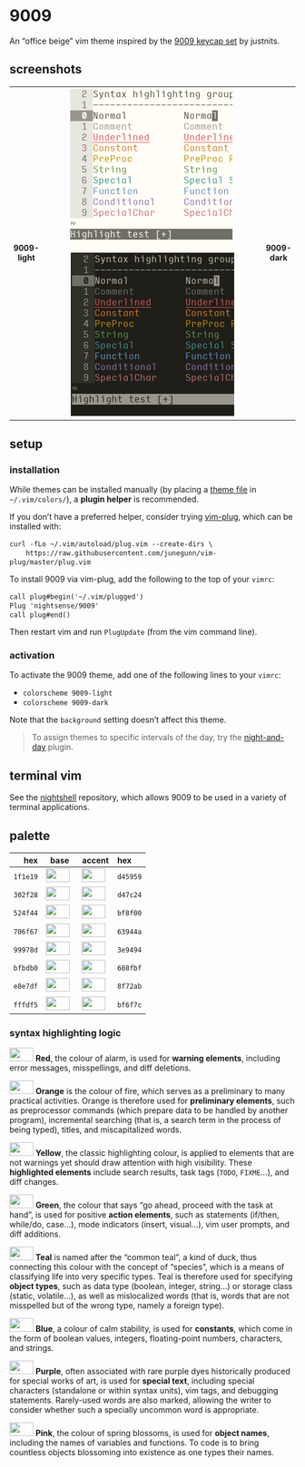 <h1 id="9009">9009</h1>

<p>An “office beige” vim theme inspired by the <a href="https://imgur.com/r/MechanicalKeyboards/d605YFz">9009 keycap set</a> by justnits.</p>

<h2 id="screenshots">screenshots</h2>

<table>
<tr></tr><tr><td align="center"><strong>9009-<br />light</strong></td>
<td align="center"><img src="/img/screenshot-9009-light.png" alt="screenshot of the 9009-light vim theme" width="288" /> <img src="/img/screenshot-9009-dark.png" alt="screenshot of the 9009-dark vim theme" width="288" /></td>
<td align="center"><strong>9009-<br />dark</strong></td></tr>
</table>

<h2 id="setup">setup</h2>

<h3 id="installation">installation</h3>

<p>While themes can be installed manually (by placing a <a href="https://github.com/nightsense/9009/tree/master/colors">theme file</a> in <code class="highlighter-rouge">~/.vim/colors/</code>), a <strong>plugin helper</strong> is recommended.</p>

<p>If you don’t have a preferred helper, consider trying <a href="https://github.com/junegunn/vim-plug">vim-plug</a>, which can be installed with:</p>

<div class="highlighter-rouge"><pre class="highlight"><code>curl -fLo ~/.vim/autoload/plug.vim --create-dirs \
    https://raw.githubusercontent.com/junegunn/vim-plug/master/plug.vim
</code></pre>
</div>

<p>To install 9009 via vim-plug, add the following to the top of your <code class="highlighter-rouge">vimrc</code>:</p>

<div class="highlighter-rouge"><pre class="highlight"><code>call plug#begin('~/.vim/plugged')
Plug 'nightsense/9009'
call plug#end()
</code></pre>
</div>

<p>Then restart vim and run <code class="highlighter-rouge">PlugUpdate</code> (from the vim command line).</p>

<h3 id="activation">activation</h3>

<p>To activate the 9009 theme, add one of the following lines to your <code class="highlighter-rouge">vimrc</code>:</p>

<ul>
  <li><code class="highlighter-rouge">colorscheme 9009-light</code></li>
  <li><code class="highlighter-rouge">colorscheme 9009-dark</code></li>
</ul>

<p>Note that the <code class="highlighter-rouge">background</code> setting doesn’t affect this theme.</p>

<blockquote>
  <p>To assign themes to specific intervals of the day, try the <a href="https://github.com/nightsense/night-and-day">night-and-day</a> plugin.</p>
</blockquote>

<h2 id="terminal-vim">terminal vim</h2>

<p>See the <a href="https://github.com/nightsense/nightshell">nightshell</a> repository, which allows 9009 to be used in a variety of terminal applications.</p>

<h2 id="palette">palette</h2>

<table>
  <thead>
    <tr>
      <th style="text-align: right">hex</th>
      <th style="text-align: center">base</th>
      <th style="text-align: center">accent</th>
      <th style="text-align: left">hex</th>
    </tr>
  </thead>
  <tbody>
    <tr>
      <td style="text-align: right"><code class="highlighter-rouge">1f1e19</code></td>
      <td style="text-align: center"><img src="http://www.colorhexa.com/1f1e19.png" height="24" width="42" /> </td>
      <td style="text-align: center"><img src="http://www.colorhexa.com/d45959.png" height="24" width="42" /> </td>
      <td style="text-align: left"><code class="highlighter-rouge">d45959</code></td>
    </tr>
    <tr>
      <td style="text-align: right"><code class="highlighter-rouge">302f28</code></td>
      <td style="text-align: center"><img src="http://www.colorhexa.com/302f28.png" height="24" width="42" /> </td>
      <td style="text-align: center"><img src="http://www.colorhexa.com/d47c24.png" height="24" width="42" /> </td>
      <td style="text-align: left"><code class="highlighter-rouge">d47c24</code></td>
    </tr>
    <tr>
      <td style="text-align: right"><code class="highlighter-rouge">524f44</code></td>
      <td style="text-align: center"><img src="http://www.colorhexa.com/524f44.png" height="24" width="42" /> </td>
      <td style="text-align: center"><img src="http://www.colorhexa.com/bf8f00.png" height="24" width="42" /> </td>
      <td style="text-align: left"><code class="highlighter-rouge">bf8f00</code></td>
    </tr>
    <tr>
      <td style="text-align: right"><code class="highlighter-rouge">706f67</code></td>
      <td style="text-align: center"><img src="http://www.colorhexa.com/706f67.png" height="24" width="42" /> </td>
      <td style="text-align: center"><img src="http://www.colorhexa.com/63944a.png" height="24" width="42" /> </td>
      <td style="text-align: left"><code class="highlighter-rouge">63944a</code></td>
    </tr>
    <tr>
      <td style="text-align: right"><code class="highlighter-rouge">99978d</code></td>
      <td style="text-align: center"><img src="http://www.colorhexa.com/99978d.png" height="24" width="42" /> </td>
      <td style="text-align: center"><img src="http://www.colorhexa.com/3e9494.png" height="24" width="42" /> </td>
      <td style="text-align: left"><code class="highlighter-rouge">3e9494</code></td>
    </tr>
    <tr>
      <td style="text-align: right"><code class="highlighter-rouge">bfbdb0</code></td>
      <td style="text-align: center"><img src="http://www.colorhexa.com/bfbdb0.png" height="24" width="42" /> </td>
      <td style="text-align: center"><img src="http://www.colorhexa.com/608fbf.png" height="24" width="42" /> </td>
      <td style="text-align: left"><code class="highlighter-rouge">608fbf</code></td>
    </tr>
    <tr>
      <td style="text-align: right"><code class="highlighter-rouge">e8e7df</code></td>
      <td style="text-align: center"><img src="http://www.colorhexa.com/e8e7df.png" height="24" width="42" /> </td>
      <td style="text-align: center"><img src="http://www.colorhexa.com/8f72ab.png" height="24" width="42" /> </td>
      <td style="text-align: left"><code class="highlighter-rouge">8f72ab</code></td>
    </tr>
    <tr>
      <td style="text-align: right"><code class="highlighter-rouge">fffdf5</code></td>
      <td style="text-align: center"><img src="http://www.colorhexa.com/fffdf5.png" height="24" width="42" /> </td>
      <td style="text-align: center"><img src="http://www.colorhexa.com/bf6f7c.png" height="24" width="42" /> </td>
      <td style="text-align: left"><code class="highlighter-rouge">bf6f7c</code></td>
    </tr>
  </tbody>
</table>

<h3 id="syntax-highlighting-logic">syntax highlighting logic</h3>

<p><img src="http://www.colorhexa.com/d45959.png" height="24" width="42" />
<strong>Red</strong>, the colour of alarm, is used for <strong>warning elements</strong>, including error messages, misspellings, and diff deletions.</p>

<p><img src="http://www.colorhexa.com/d47c24.png" height="24" width="42" />
<strong>Orange</strong> is the colour of fire, which serves as a preliminary to many practical activities. Orange is therefore used for <strong>preliminary elements</strong>, such as preprocessor commands (which prepare data to be handled by another program), incremental searching (that is, a search term in the process of being typed), titles, and miscapitalized words.</p>

<p><img src="http://www.colorhexa.com/bf8f00.png" height="24" width="42" />
<strong>Yellow</strong>, the classic highlighting colour, is applied to elements that are not warnings yet should draw attention with high visibility. These <strong>highlighted elements</strong> include search results, task tags (<code class="highlighter-rouge">TODO</code>, <code class="highlighter-rouge">FIXME</code>…), and diff changes.</p>

<p><img src="http://www.colorhexa.com/63944a.png" height="24" width="42" />
<strong>Green</strong>, the colour that says “go ahead, proceed with the task at hand”, is used for positive <strong>action elements</strong>, such as statements (if/then, while/do, case…), mode indicators (insert, visual…), vim user prompts, and diff additions.</p>

<p><img src="http://www.colorhexa.com/3e9494.png" height="24" width="42" />
<strong>Teal</strong> is named after the “common teal”, a kind of duck, thus connecting this colour with the concept of “species”, which is a means of classifying life into very specific types. Teal is therefore used for specifying <strong>object types</strong>, such as data type (boolean, integer, string…) or storage class (static, volatile…), as well as mislocalized words (that is, words that are not misspelled but of the wrong type, namely a foreign type).</p>

<p><img src="http://www.colorhexa.com/608fbf.png" height="24" width="42" />
<strong>Blue</strong>, a colour of calm stability, is used for <strong>constants</strong>, which come in the form of boolean values, integers, floating-point numbers, characters, and strings.</p>

<p><img src="http://www.colorhexa.com/8f72ab.png" height="24" width="42" />
<strong>Purple</strong>, often associated with rare purple dyes historically produced for special works of art, is used for <strong>special text</strong>, including special characters (standalone or within syntax units), vim tags, and debugging statements. Rarely-used words are also marked, allowing the writer to consider whether such a specially uncommon word is appropriate.</p>

<p><img src="http://www.colorhexa.com/bf6f7c.png" height="24" width="42" />
<strong>Pink</strong>, the colour of spring blossoms, is used for <strong>object names</strong>, including the names of variables and functions. To code is to bring countless objects blossoming into existence as one types their names.</p>
